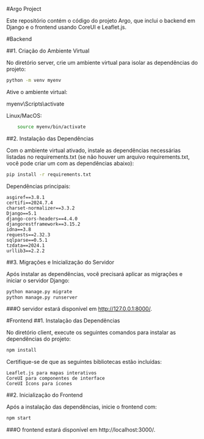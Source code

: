 #Argo Project

Este repositório contém o código do projeto Argo, que inclui o backend em Django e o frontend usando CoreUI e Leaflet.js.

#Backend

##1. Criação do Ambiente Virtual

No diretório server, crie um ambiente virtual para isolar as dependências do projeto:

```bash
python -m venv myenv
```

Ative o ambiente virtual:

myenv\Scripts\activate

Linux/MacOS:

```bash
    source myenv/bin/activate
```

##2. Instalação das Dependências

Com o ambiente virtual ativado, instale as dependências necessárias listadas no requirements.txt (se não houver um arquivo requirements.txt, você pode criar um com as dependências abaixo):

```bash
pip install -r requirements.txt
```

Dependências principais:

    asgiref==3.8.1
    certifi==2024.7.4
    charset-normalizer==3.3.2
    Django==5.1
    django-cors-headers==4.4.0
    djangorestframework==3.15.2
    idna==3.8
    requests==2.32.3
    sqlparse==0.5.1
    tzdata==2024.1
    urllib3==2.2.2

##3. Migrações e Inicialização do Servidor

Após instalar as dependências, você precisará aplicar as migrações e iniciar o servidor Django:

```bash
python manage.py migrate
python manage.py runserver
```

###O servidor estará disponível em http://127.0.0.1:8000/.

#Frontend
##1. Instalação das Dependências

No diretório client, execute os seguintes comandos para instalar as dependências do projeto:

```bash
npm install
```

Certifique-se de que as seguintes bibliotecas estão incluídas:

    Leaflet.js para mapas interativos
    CoreUI para componentes de interface
    CoreUI Icons para ícones

##2. Inicialização do Frontend

Após a instalação das dependências, inicie o frontend com:

```bash
npm start
```
###O frontend estará disponível em http://localhost:3000/.
